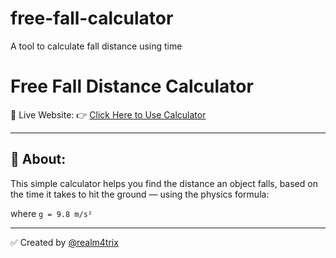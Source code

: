 # free-fall-calculator
A tool to calculate fall distance using time
# Free Fall Distance Calculator

🚀 Live Website:
👉 [Click Here to Use Calculator](https://realm4trix.github.io/free-fall-calculator/)

---

## 📘 About:
This simple calculator helps you find the distance an object falls, based on the time it takes to hit the ground — using the physics formula:

where `g = 9.8 m/s²`

---

✅ Created by [@realm4trix](https://github.com/realm4trix)
